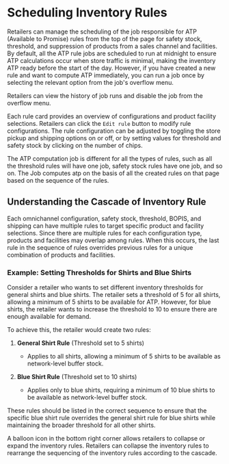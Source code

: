 # Scheduling Inventory Rules

Retailers can manage the scheduling of the job responsible for ATP (Available to Promise) rules from the top of the page for safety stock, threshold, and suppression of products from a sales channel and facilities. By default, all the ATP rule jobs are scheduled to run at midnight to ensure ATP calculations occur when store traffic is minimal, making the inventory ATP ready before the start of the day. However, if you have created a new rule and want to compute ATP immediately, you can run a job once by selecting the relevant option from the job's overflow menu.

Retailers can view the history of job runs and disable the job from the overflow menu.

Each rule card provides an overview of configurations and product facility selections. Retailers can click the `Edit rule` button to modify rule configurations. The rule configuration can be adjusted by toggling the store pickup and shipping options on or off, or by setting values for threshold and safety stock by clicking on the number of chips.

The ATP computation job is different for all the types of rules, such as all the threshold rules will have one job, safety stock rules have one job, and so on. The Job computes atp on the basis of all the created rules on that page based on the sequence of the rules.

## Understanding the Cascade of Inventory Rule

Each omnichannel configuration, safety stock, threshold, BOPIS, and shipping can have multiple rules to target specific product and facility selections. Since there are multiple rules for each configuration type, products and facilities may overlap among rules. When this occurs, the last rule in the sequence of rules overrides previous rules for a unique combination of products and facilities.

### Example: Setting Thresholds for Shirts and Blue Shirts

Consider a retailer who wants to set different inventory thresholds for general shirts and blue shirts. The retailer sets a threshold of 5 for all shirts, allowing a minimum of 5 shirts to be available for ATP. However, for blue shirts, the retailer wants to increase the threshold to 10 to ensure there are enough available for demand.

To achieve this, the retailer would create two rules:

1. **General Shirt Rule** (Threshold set to 5 shirts)  
   - Applies to all shirts, allowing a minimum of 5 shirts to be available as network-level buffer stock.

2. **Blue Shirt Rule** (Threshold set to 10 shirts)  
   - Applies only to blue shirts, requiring a minimum of 10 blue shirts to be available as network-level buffer stock.

These rules should be listed in the correct sequence to ensure that the specific blue shirt rule overrides the general shirt rule for blue shirts while maintaining the broader threshold for all other shirts.

A balloon icon in the bottom right corner allows retailers to collapse or expand the inventory rules. Retailers can collapse the inventory rules to rearrange the sequencing of the inventory rules according to the cascade.
